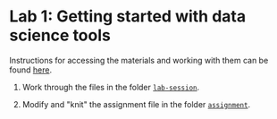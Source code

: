 # Lab 1: Getting started with data science tools

Instructions for accessing the materials and working with them can be found [here](altaf-ali).

1. Work through the files in the folder [`lab-session`](lab-session).

2. Modify and "knit" the assignment file in the folder [`assignment`](assignment).



